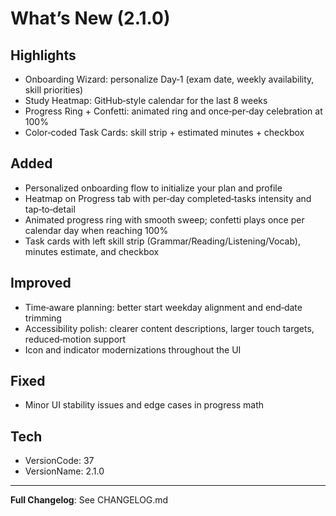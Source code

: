 # What’s New (2.1.0)

## Highlights
- Onboarding Wizard: personalize Day‑1 (exam date, weekly availability, skill priorities)
- Study Heatmap: GitHub‑style calendar for the last 8 weeks
- Progress Ring + Confetti: animated ring and once‑per‑day celebration at 100%
- Color‑coded Task Cards: skill strip + estimated minutes + checkbox

## Added
- Personalized onboarding flow to initialize your plan and profile
- Heatmap on Progress tab with per‑day completed‑tasks intensity and tap‑to‑detail
- Animated progress ring with smooth sweep; confetti plays once per calendar day when reaching 100%
- Task cards with left skill strip (Grammar/Reading/Listening/Vocab), minutes estimate, and checkbox

## Improved
- Time‑aware planning: better start weekday alignment and end‑date trimming
- Accessibility polish: clearer content descriptions, larger touch targets, reduced‑motion support
- Icon and indicator modernizations throughout the UI

## Fixed
- Minor UI stability issues and edge cases in progress math

## Tech
- VersionCode: 37
- VersionName: 2.1.0

---

**Full Changelog**: See CHANGELOG.md
